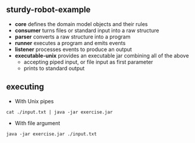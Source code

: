 ## sturdy-robot-example

- **core** defines the domain model objects and their rules
- **consumer** turns files or standard input into a raw structure
- **parser** converts a raw structure into a program
- **runner** executes a program and emits events
- **listener** processes events to produce an output
- **executable-unix** provides an executable jar combining all of the above
  - accepting piped input, or file input as first parameter
  - prints to standard output

## executing

- With Unix pipes

`cat ./input.txt | java -jar exercise.jar`

- With file argument

`java -jar exercise.jar ./input.txt`
